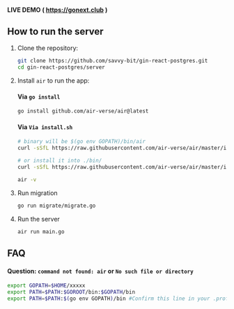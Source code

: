 #### LIVE DEMO ( https://gonext.club )

## How to run the server
1. Clone the repository:
   ```bash
   git clone https://github.com/savvy-bit/gin-react-postgres.git
   cd gin-react-postgres/server
   ```
2. Install `air` to run the app:
   #### Via `go install`
   ```bash
   go install github.com/air-verse/air@latest
   ```
   #### Via `Via install.sh`
   ```bash
   # binary will be $(go env GOPATH)/bin/air
   curl -sSfL https://raw.githubusercontent.com/air-verse/air/master/install.sh | sh -s -- -b $(go env GOPATH)/bin

   # or install it into ./bin/
   curl -sSfL https://raw.githubusercontent.com/air-verse/air/master/install.sh | sh -s

   air -v
   ```
3. Run migration
   ```bash
   go run migrate/migrate.go
   ```
3. Run the server
   ```bash
   air run main.go
   ```

## FAQ
   #### Question: `command not found: air` or `No such file or directory`
   ```bash
   export GOPATH=$HOME/xxxxx
   export PATH=$PATH:$GOROOT/bin:$GOPATH/bin
   export PATH=$PATH:$(go env GOPATH)/bin #Confirm this line in your .profile and make sure to source the .profile if you add it!!!
   ```
